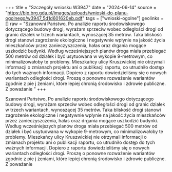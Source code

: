 +++
title = "Szczegóły wniosku W3947"
date = "2024-06-14"
source = "https://bip.brg.gda.pl/images/uploads/wnioski-do-planu-ogolnego/w3947_5d1d601620eb.pdf"
tags = ["wnioski-ogolne"]
geolinks = []
raw = "Szanowni Państwo, Po analizie raportu środowiskowego dotyczącego budowy drogi, wyrażam sprzeciw wobec odległości drogi od granic działek w trzech wariantach, wynoszącej 35 metrów. Taka bliskość drogi stanowi zagrożenie ekologiczne i negatywnie wpłynie na jakość życia mieszkańców przez zanieczyszczenia, hałas oraz drgania mogące uszkodzić budynki. Według wcześniejszych planów droga miała przebiegać 500 metrów od działek i być usytuowana w wykopie 9-metrowym, co minimalizowałoby te problemy. Mieszkańcy ulicy Kruszwickiej nie otrzymali informacji o zmianach projektu ani o publikacji raportu, co utrudniło dostęp do tych ważnych informacji. Dopiero z raportu dowiedzieliśmy się o nowych wariantach odległości drogi. Proszę o ponowne rozważenie wariantów zgodnie z pie j żeniami, które lepiej chronią środowisko i zdrowie publiczne. Z poważanie "
+++

Szanowni Państwo, Po analizie raportu środowiskowego dotyczącego budowy drogi,
wyrażam sprzeciw wobec odległości drogi od granic działek w trzech wariantach, wynoszącej 35
metrów. Taka bliskość drogi stanowi zagrożenie ekologiczne i negatywnie wpłynie na jakość
życia mieszkańców przez zanieczyszczenia, hałas oraz drgania mogące uszkodzić budynki.
Według wcześniejszych planów droga miała przebiegać 500 metrów od działek i być usytuowana
w wykopie 9-metrowym, co minimalizowałoby te problemy. Mieszkańcy ulicy Kruszwickiej nie
otrzymali informacji o zmianach projektu ani o publikacji raportu, co utrudniło dostęp do tych
ważnych informacji. Dopiero z raportu dowiedzieliśmy się o nowych wariantach odległości drogi.
Proszę o ponowne rozważenie wariantów zgodnie z pie j żeniami, które lepiej
chronią środowisko i zdrowie publiczne. Z poważanie



